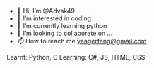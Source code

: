 - 👋 Hi, I’m @Advak49
- 👀 I’m interested in coding
- 🌱 I’m currently learning python
- 💞️ I’m looking to collaborate on ...
- 📫 How to reach me yeagerfeng@gmail.com

Learnt: Python, C
Learning: C#, JS, HTML, CSS
